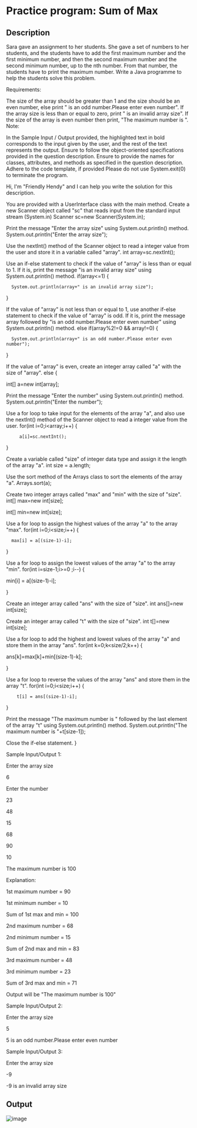 # Practice program: Sum of Max

## Description

Sara gave an assignment to her students. She gave a set of numbers to her students, and the students have to add the first maximum number and the first minimum number, and then the second maximum number and the second minimum number, up to the nth number. From that number, the students have to print the maximum number. Write a Java programme to help the students solve this problem.

Requirements:

The size of the array should be greater than 1 and the size should be an even number, else print "<size> is an odd number.Please enter even number".
If the array size is less than or equal to zero, print "<size> is an invalid array size".
If the size of the array is even number then print, "The maximum number is <MaxNum>".
Note:

In the Sample Input / Output provided, the highlighted text in bold corresponds to the input given by the user, and the rest of the text represents the output.
Ensure to follow the object-oriented specifications provided in the question description.
Ensure to provide the names for classes, attributes, and methods as specified in the question description.
Adhere to the code template, if provided
Please do not use System.exit(0) to terminate the program.


Hi, I'm "Friendly Hendy" and I can help you write the solution for this description. 

You are provided with a UserInterface class with the main method. 
Create a new Scanner object called "sc" that reads input from the standard input stream (System.in)
Scanner sc=new Scanner(System.in);

Print the message "Enter the array size" using System.out.println() method.
System.out.println("Enter the array size");

Use the nextInt() method of the Scanner object to read a integer value from the user and store it in a variable called "array".
int array=sc.nextInt();

Use an if-else statement to check if the value of "array" is less than or equal to 1. If it is, print the message "is an invalid array size" using System.out.println() method.
if(array<=1) {

      System.out.println(array+" is an invalid array size");

}

If the value of "array" is not less than or equal to 1, use another if-else statement to check if the value of "array" is odd. If it is, print the message array followed by "is an odd number.Please enter even number" using System.out.println() method.
else if(array%2!=0 && array!=0) {

      System.out.println(array+" is an odd number.Please enter even number");

}

If the value of "array" is even, create an integer array called "a" with the size of "array".
else {

int[] a=new int[array];

Print the message "Enter the number" using System.out.println() method.
System.out.println("Enter the number");

Use a for loop to take input for the elements of the array "a", and also use the nextInt() method of the Scanner object to read a integer value from the user.
for(int i=0;i<array;i++) {

         a[i]=sc.nextInt();

}

Create a variable called "size" of integer data type and assign it the length of the array "a".
int size = a.length;

Use the sort method of the Arrays class to sort the elements of the array "a".
Arrays.sort(a);

Create two integer arrays called "max" and "min" with the size of "size".
int[] max=new int[size];

int[] min=new int[size];

Use a for loop to assign the highest values of the array "a" to the array "max".
for(int i=0;i<size;i++) { 

      max[i] = a[(size-1)-i];

}

Use a for loop to assign the lowest values of the array "a" to the array "min".
for(int i=size-1;i>=0 ;i--) {

min[i] = a[(size-1)-i];

}

Create an integer array called "ans" with the size of "size".
int ans[]=new int[size];

Create an integer array called "t" with the size of "size".
int t[]=new int[size];

Use a for loop to add the highest and lowest values of the array "a" and store them in the array "ans".
for(int k=0;k<size/2;k++) {

ans[k]=max[k]+min[(size-1)-k];

}

Use a for loop to reverse the values of the array "ans" and store them in the array "t".
for(int i=0;i<size;i++) { 

        t[i] = ans[(size-1)-i];

}

Print the message "The maximum number is " followed by the last element of the array "t" using System.out.println() method.
System.out.println("The maximum number is "+t[size-1]);

Close the if-else statement.
}


Sample Input/Output 1:

Enter the array size

6

Enter the number

23

48

15

68

90

10

The maximum number is 100

Explanation:

1st maximum number = 90

1st minimum number = 10

Sum of 1st max and min = 100

2nd maximum number = 68

2nd minimum number = 15

Sum of 2nd max and min = 83

3rd maximum number = 48

3rd minimum number = 23

Sum of 3rd max and min = 71

Output will be "The maximum number is 100"

 

Sample Input/Output 2:

Enter the array size

5

5 is an odd number.Please enter even number

 

Sample Input/Output 3:

Enter the array size

-9

-9 is an invalid array size

## Output

![image](https://github.com/Tan12d/PWC_Programming_Fundamentals-Java/assets/100254217/c120aa45-9f4b-447a-8502-b9a2a175374e)
